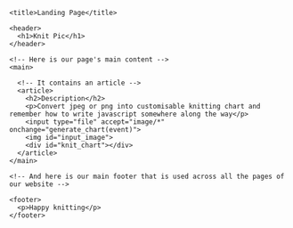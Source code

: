 <html>
  <head>
    <meta charset="utf-8">

    <title>Landing Page</title>
  <script src="generate_chart.js"></script> 
  <link rel="stylesheet" type="text/css" href="main.css">
  </head>

  <body>
    <!-- main header across all the pages of our website -->

    <header>
      <h1>Knit Pic</h1>
    </header>

    <!-- Here is our page's main content -->
    <main>

      <!-- It contains an article -->
      <article>
        <h2>Description</h2>
        <p>Convert jpeg or png into customisable knitting chart and remember how to write javascript somewhere along the way</p>
        <input type="file" accept="image/*" onchange="generate_chart(event)">
        <img id="input_image">
        <div id="knit_chart"></div>
      </article>
    </main>

    <!-- And here is our main footer that is used across all the pages of our website -->

    <footer>
      <p>Happy knitting</p>
    </footer>

  </body>
</html>